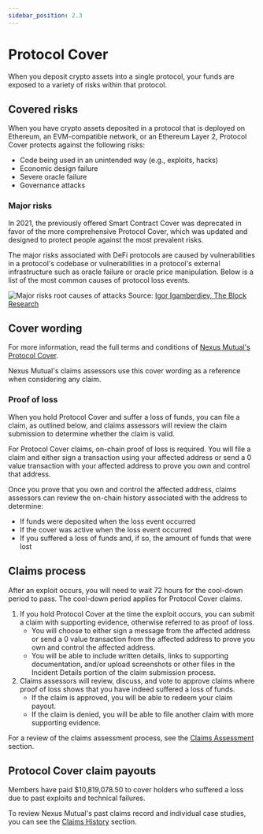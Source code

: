 ```yaml
---
sidebar_position: 2.3
---
```


# Protocol Cover

When you deposit crypto assets into a single protocol, your funds are exposed to a variety of risks within that protocol.

## Covered risks

When you have crypto assets deposited in a protocol that is deployed on Ethereum, an EVM-compatible network, or an Ethereum Layer 2, Protocol Cover protects against the following risks:
* Code being used in an unintended way (e.g., exploits, hacks)
* Economic design failure
* Severe oracle failure
* Governance attacks

### Major risks

In 2021, the previously offered Smart Contract Cover was deprecated in favor of the more comprehensive Protocol Cover, which was updated and designed to protect people against the most prevalent risks.

The major risks associated with DeFi protocols are caused by vulnerabilities in a protocol's codebase or vulnerabilities in a protocol's external infrastructure such as oracle failure or oracle price manipulation. Below is a list of the most common causes of protocol loss events.

![Major risks root causes of attacks](pathname:///img/MajorRisks-Table.png)
Source: [Igor Igamberdiev, The Block Research](https://twitter.com/FrankResearcher/status/1395363410691428359)

## Cover wording

For more information, read the full terms and conditions of [Nexus Mutual's Protocol Cover](https://uploads-ssl.webflow.com/62d8193ce9880895261daf4a/63d0f4c4cca088730ac54ccc_ProtocolCoverv1.0.pdf).

Nexus Mutual's claims assessors use this cover wording as a reference when considering any claim.

### Proof of loss

When you hold Protocol Cover and suffer a loss of funds, you can file a claim, as outlined below, and claims assessors will review the claim submission to determine whether the claim is valid.

For Protocol Cover claims, on-chain proof of loss is required. You will file a claim and either sign a transaction using your affected address or send a 0 value transaction with your affected address to prove you own and control that address.

Once you prove that you own and control the affected address, claims assessors can review the on-chain history associated with the address to determine:
* If funds were deposited when the loss event occurred
* If the cover was active when the loss event occurred
* If you suffered a loss of funds and, if so, the amount of funds that were lost

## Claims process

After an exploit occurs, you will need to wait 72 hours for the cool-down period to pass. The cool-down period applies for Protocol Cover claims.
1. If you hold Protocol Cover at the time the exploit occurs, you can submit a claim with supporting evidence, otherwise referred to as proof of loss.
    * You will choose to either sign a message from the affected address or send a 0 value transaction from the affected address to prove you own and control the affected address.
    * You will be able to include written details, links to supporting documentation, and/or upload screenshots or other files in the Incident Details portion of the claim submission process.
2. Claims assessors will review, discuss, and vote to approve claims where proof of loss shows that you have indeed suffered a loss of funds.
    * If the claim is approved, you will be able to redeem your claim payout.
    * If the claim is denied, you will be able to file another claim with more supporting evidence.

For a review of the claims assessment process, see the [Claims Assessment](/protocol/claims-assessment) section.

## Protocol Cover claim payouts

Members have paid $10,819,078.50 to cover holders who suffered a loss due to past exploits and technical failures.

To review Nexus Mutual's past claims record and individual case studies, you can see the [Claims History](/overview/claims-history/) section.
